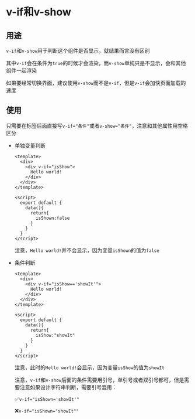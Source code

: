 # v-if和v-show

## 用途

`v-if`和`v-show`用于判断这个组件是否显示，就结果而言没有区别

其中`v-if`会在条件为`true`的时候才会渲染，而`v-show`单纯只是不显示，会和其他组件一起渲染

如果要经常切换界面，建议使用`v-show`而不是`v-if`，但是`v-if`会加快页面加载的速度

## 使用

只需要在标签后面直接写`v-if="条件"`或者`v-show="条件"`，注意和其他属性用空格区分

- 单独变量判断

  ```vue
  <template>
    <div>
      <div v-if="isShow">
        Hello world!
      </div>
    </div>
  </template>
  
  <script>
    export default {
      data(){
        return{
          isShown:false
        }
      }
    }
  </script>
  ```
  
  注意，`Hello world!`并不会显示，因为变量`isShown`的值为`false`
  
- 条件判断

  ```vue
  <template>
    <div>
      <div v-if="isShow=='showIt'">
        Hello world!
      </div>
    </div>
  </template>
  
  <script>
    export default {
      data(){
        return{
          isShow:"showIt"
        }
      }
    }
  </script>
  ```
  
  注意，此时的`Hello world!`会显示，因为变量`isShow`的值为`showIt`
  
  注意，`v-if`和`v-show`后面的条件需要用引号，单引号或者双引号都可，但是需要注意如果设计字符串判断，需要引号混用：
  
  ✅`v-if="isShown='showIt'"`
  
  ❌`v-if="isShown="showIt""`
